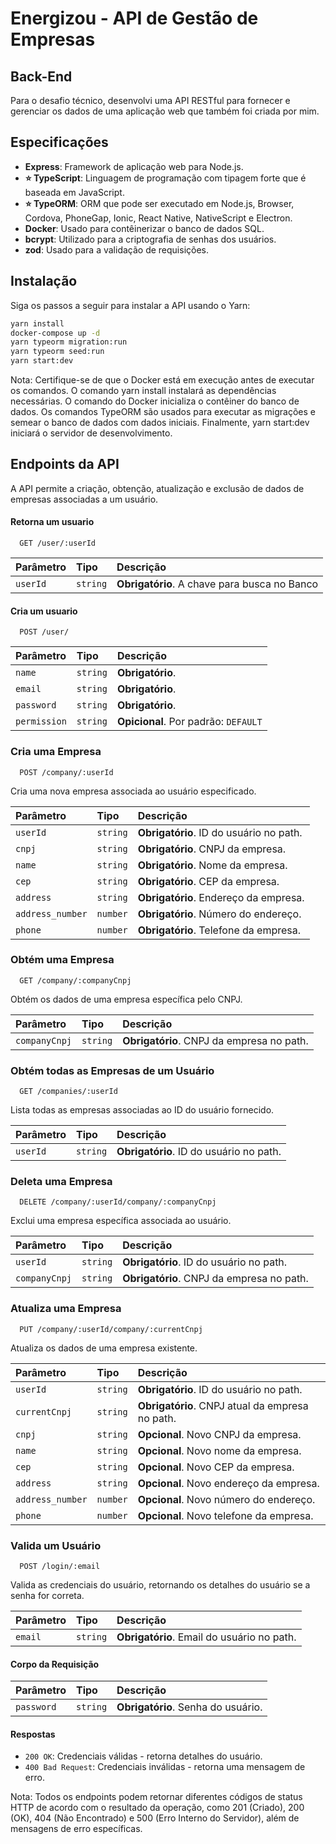 # Energizou - API de Gestão de Empresas
## Back-End 

Para o desafio técnico, desenvolvi uma API RESTful para fornecer e gerenciar os dados de uma aplicação web que também foi criada por mim.

## Especificações

- **Express**: Framework de aplicação web para Node.js.
- **⭐ TypeScript**: Linguagem de programação com tipagem forte que é baseada em JavaScript.
- **⭐ TypeORM**: ORM que pode ser executado em Node.js, Browser, Cordova, PhoneGap, Ionic, React Native, NativeScript e Electron.
- **Docker**: Usado para contêinerizar o banco de dados SQL.
- **bcrypt**: Utilizado para a criptografia de senhas dos usuários.
- **zod**: Usado para a validação de requisições.

## Instalação

Siga os passos a seguir para instalar a API usando o Yarn:

```bash
yarn install
docker-compose up -d
yarn typeorm migration:run
yarn typeorm seed:run
yarn start:dev
```

Nota: Certifique-se de que o Docker está em execução antes de executar os comandos. O comando yarn install instalará as dependências necessárias. O comando do Docker inicializa o contêiner do banco de dados. Os comandos TypeORM são usados para executar as migrações e semear o banco de dados com dados iniciais. Finalmente, yarn start:dev iniciará o servidor de desenvolvimento.


## Endpoints da API

A API permite a criação, obtenção, atualização e exclusão de dados de empresas associadas a um usuário.

#### Retorna um usuario

```http
  GET /user/:userId
```

| Parâmetro   | Tipo       | Descrição                           |
| :---------- | :--------- | :---------------------------------- |
| `userId` | `string` | **Obrigatório**. A chave para busca no Banco |

#### Cria um usuario

```http
  POST /user/
```

| Parâmetro   | Tipo       | Descrição                                   |
| :---------- | :--------- | :------------------------------------------ |
| `name`      | `string` | **Obrigatório**. |
| `email`      | `string` | **Obrigatório**. |
| `password`      | `string` | **Obrigatório**. |
| `permission`      | `string` | **Opicional**. Por padrão: `DEFAULT` |

### Cria uma Empresa

```http
  POST /company/:userId
```

Cria uma nova empresa associada ao usuário especificado.

| Parâmetro        | Tipo      | Descrição                               |
| :--------------- | :-------- | :-------------------------------------- |
| `userId`         | `string`  | **Obrigatório**. ID do usuário no path. |
| `cnpj`           | `string`  | **Obrigatório**. CNPJ da empresa.       |
| `name`           | `string`  | **Obrigatório**. Nome da empresa.       |
| `cep`            | `string`  | **Obrigatório**. CEP da empresa.        |
| `address`        | `string`  | **Obrigatório**. Endereço da empresa.   |
| `address_number` | `number`  | **Obrigatório**. Número do endereço.    |
| `phone`          | `number`  | **Obrigatório**. Telefone da empresa.   |

### Obtém uma Empresa

```http
  GET /company/:companyCnpj
```

Obtém os dados de uma empresa específica pelo CNPJ.

| Parâmetro     | Tipo     | Descrição                                   |
| :------------ | :------- | :------------------------------------------ |
| `companyCnpj` | `string` | **Obrigatório**. CNPJ da empresa no path.   |

### Obtém todas as Empresas de um Usuário

```http
  GET /companies/:userId
```

Lista todas as empresas associadas ao ID do usuário fornecido.

| Parâmetro | Tipo     | Descrição                              |
| :-------- | :------- | :------------------------------------- |
| `userId`  | `string` | **Obrigatório**. ID do usuário no path.|

### Deleta uma Empresa

```http
  DELETE /company/:userId/company/:companyCnpj
```

Exclui uma empresa específica associada ao usuário.

| Parâmetro     | Tipo     | Descrição                                  |
| :------------ | :------- | :----------------------------------------- |
| `userId`      | `string` | **Obrigatório**. ID do usuário no path.    |
| `companyCnpj` | `string` | **Obrigatório**. CNPJ da empresa no path.  |

### Atualiza uma Empresa

```http
  PUT /company/:userId/company/:currentCnpj
```

Atualiza os dados de uma empresa existente.

| Parâmetro        | Tipo      | Descrição                                       |
| :--------------- | :-------- | :---------------------------------------------- |
| `userId`         | `string`  | **Obrigatório**. ID do usuário no path.         |
| `currentCnpj`    | `string`  | **Obrigatório**. CNPJ atual da empresa no path. |
| `cnpj`           | `string`  | **Opcional**. Novo CNPJ da empresa.             |
| `name`           | `string`  | **Opcional**. Novo nome da empresa.             |
| `cep`            | `string`  | **Opcional**. Novo CEP da empresa.              |
| `address`        | `string`  | **Opcional**. Novo endereço da empresa.         |
| `address_number` | `number`  | **Opcional**. Novo número do endereço.          |
| `phone`          | `number`  | **Opcional**. Novo telefone da empresa.         |

### Valida um Usuário

```http
  POST /login/:email
```

Valida as credenciais do usuário, retornando os detalhes do usuário se a senha for correta.

| Parâmetro | Tipo     | Descrição                                   |
| :-------- | :------- | :------------------------------------------ |
| `email`   | `string` | **Obrigatório**. Email do usuário no path.  |

#### Corpo da Requisição

| Parâmetro | Tipo     | Descrição                               |
| :-------- | :------- | :-------------------------------------- |
| `password`| `string` | **Obrigatório**. Senha do usuário.      |

#### Respostas

- `200 OK`: Credenciais válidas - retorna detalhes do usuário.
- `400 Bad Request`: Credenciais inválidas - retorna uma mensagem de erro.

Nota: Todos os endpoints podem retornar diferentes códigos de status HTTP de acordo com o resultado da operação, como 201 (Criado), 200 (OK), 404 (Não Encontrado) e 500 (Erro Interno do Servidor), além de mensagens de erro específicas.
